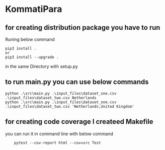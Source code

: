 # KommatiPara


## for creating distribution package you have to run  
Runing below command
```commandline
pip3 install . 
or
pip3 install --upgrade .
```
in the same Directory with setup.py 
  

## to run main.py you can use below commands
```commandline
python .\src\main.py .\input_files\dataset_one.csv .\input_files\dataset_two.csv Netherlands
python .\src\main.py .\input_files\dataset_one.csv .\input_files\dataset_two.csv 'Netherlands,United Kingdom'
```

## for creating code coverage I createed Makefile
you can run it in command line with below command
```commandline
	pytest --cov-report html --cov=src Test
```